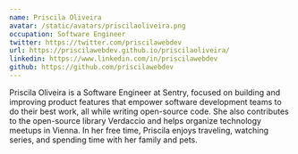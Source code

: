```yaml
---
name: Priscila Oliveira
avatar: /static/avatars/priscilaoliveira.png
occupation: Software Engineer
twitter: https://twitter.com/priscilawebdev
url: https://priscilawebdev.github.io/priscilaoliveira/
linkedin: https://www.linkedin.com/in/priscilawebdev
github: https://github.com/priscilawebdev
---
```


Priscila Oliveira is a Software Engineer at Sentry, focused on building and improving product features that empower software development teams to do their best work, all while writing open-source code. She also contributes to the open-source library Verdaccio and helps organize technology meetups in Vienna. In her free time, Priscila enjoys traveling, watching series, and spending time with her family and pets.
